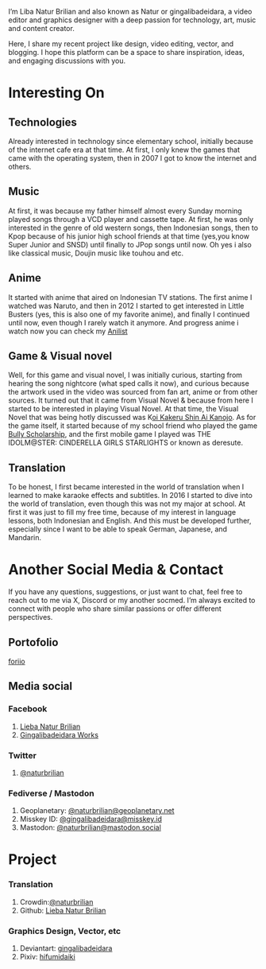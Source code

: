 I’m Liba Natur Brilian and also known as Natur or gingalibadeidara, a video editor and graphics designer with a deep passion for technology, art, music and content creator.

Here, I share my recent project like design, video editing, vector, and blogging. I hope this platform can be a space to share inspiration, ideas, and engaging discussions with you.

# Interesting On #

## Technologies ##
Already interested in technology since elementary school, initially because of the internet cafe era at that time. At first, I only knew the games that came with the operating system, then in 2007 I got to know the internet and others.

## Music ##
At first, it was because my father himself almost every Sunday morning played songs through a VCD player and cassette tape. At first, he was only interested in the genre of old western songs, then Indonesian songs, then to Kpop because of his junior high school friends at that time (yes,you know Super Junior and SNSD) until finally to JPop songs until now. Oh yes i also like classical music, Doujin music like touhou and etc.

## Anime ##
It started with anime that aired on Indonesian TV stations. The first anime I watched was Naruto, and then in 2012 I started to get interested in Little Busters (yes, this is also one of my favorite anime), and finally I continued until now, even though I rarely watch it anymore. And progress anime i watch now you can check my [Anilist](https://anilist.co/user/naturbrilian/)

## Game & Visual novel ##
Well, for this game and visual novel, I was initially curious, starting from hearing the song nightcore (what sped calls it now), and curious because the artwork used in the video was sourced from fan art, anime or from other sources. It turned out that it came from Visual Novel & because from here I started to be interested in playing Visual Novel. At that time, the Visual Novel that was being hotly discussed was K[oi Kakeru Shin Ai Kanojo](https://store.steampowered.com/app/2242710/Koi_x_Shin_Ai_Kanojo/). As for the game itself, it started because of my school friend who played the game [Bully Scholarship](https://store.steampowered.com/app/12200/Bully_Scholarship_Edition/), and the first mobile game I played was THE IDOLM@STER: CINDERELLA GIRLS STARLIGHTS or known as deresute.

## Translation ##
To be honest, I first became interested in the world of translation when I learned to make karaoke effects and subtitles. In 2016 I started to dive into the world of translation, even though this was not my major at school. At first it was just to fill my free time, because of my interest in language lessons, both Indonesian and English. And this must be developed further, especially since I want to be able to speak German, Japanese, and Mandarin.

# Another Social Media & Contact #
If you have any questions, suggestions, or just want to chat, feel free to reach out to me via X, Discord or my another socmed. I’m always excited to connect with people who share similar passions or offer different perspectives.

## Portofolio ##
[foriio](https://foriio.com/naturbrilian)

## Media social ##

### Facebook ###
1. [Lieba Natur Brilian](https://www.facebook.com/naturbrilian28)
2. [Gingalibadeidara Works](https://fb.me/gingalibadeidara.works)

### Twitter ###
1. [@naturbrilian](https://twitter.com/naturbrilian)

### Fediverse / Mastodon ###
1. Geoplanetary: [@naturbrilian@geoplanetary.net](https://geoplanetary.net/@naturbrilian)
2. Misskey ID: [@gingalibadeidara@misskey.id](https://misskey.id/@gingalibadeidara)
3. Mastodon: [@naturbrilian@mastodon.social](https://mastodon.social/@naturbrilian)

# Project #
### Translation ###
1. Crowdin:[@naturbrilian](https://crowdin.com/profile/naturbrilian)
2. Github: [Lieba Natur Brilian](https://github.com/naturbrilian)

### Graphics Design, Vector, etc ###
1. Deviantart: [gingalibadeidara](https://deviantart.com/gingalibadeidara)
2. Pixiv: [hifumidaiki](https://pixiv.me/hifumidaiki)
